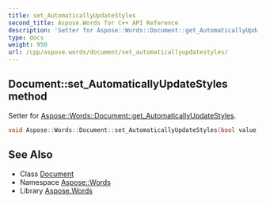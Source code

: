 ```yaml
---
title: set_AutomaticallyUpdateStyles
second_title: Aspose.Words for C++ API Reference
description: 'Setter for Aspose::Words::Document::get_AutomaticallyUpdateStyles.'
type: docs
weight: 950
url: /cpp/aspose.words/document/set_automaticallyupdatestyles/
---
```

## Document::set_AutomaticallyUpdateStyles method


Setter for [Aspose::Words::Document::get_AutomaticallyUpdateStyles](../get_automaticallyupdatestyles/).

```cpp
void Aspose::Words::Document::set_AutomaticallyUpdateStyles(bool value)
```

## See Also

* Class [Document](../)
* Namespace [Aspose::Words](../../)
* Library [Aspose.Words](../../../)
